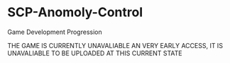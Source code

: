 # SCP-Anomoly-Control
Game Development Progression

THE GAME IS CURRENTLY UNAVALIABLE AN VERY EARLY ACCESS, IT IS UNAVALIABLE TO BE UPLOADED AT THIS CURRENT STATE
